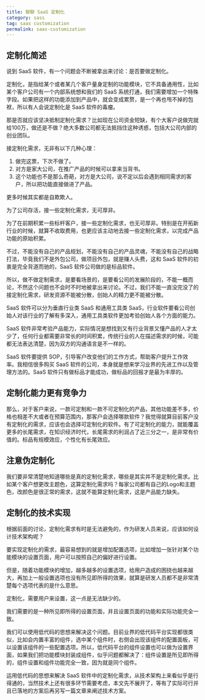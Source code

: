 ```yaml
---
title: 聊聊 SaaS 定制化
category: sass
tag: saas customization
permalink: saas-customization
---
```


## 定制化简述

说到 SaaS 软件，有一个问题会不断被拿出来讨论：是否要做定制化。

定制化，是指给某个或者某几个客户量身定制的功能模块，它不具备通用性，比如某个客户公司有一个内部系统想和我们的 SaaS 系统打通，我们需要增加一个特殊字段。如果把这样的功能添加到产品中，就会变成累赘，是一个再也甩不掉的包袱，所以有人会说定制化是 SaaS 软件的毒瘤。

那是否就应该坚决抵制定制化需求？比如现在公司资金短缺，有个大客户说做完就给100万，做还是不做？绝大多数公司都无法抵挡住这种诱惑，包括大公司内部的创业团队。

接定制化需求，无非有以下几种心理：

1. 做完这票，下次不做了。
2. 对方是家大公司，在推广产品的时候可以拿来当背书。
3. 这个功能也不是那么奇葩，对方是大公司，说不定以后会遇到相同需求的客户，所以把功能直接做进了产品。

更多时候其实都是自欺欺人。

为了公司存活，接一些定制化需求，无可厚非。

为了在前期积累一些标杆客户，接一些定制化需求，也无可厚非。特别是在开拓新行业的时候，就算不收取费用，也更应该主动地去接一些定制化需求，以完成产品功能的原始积累。

不过，不能没有自己的产品规划，不能没有自己的产品灵魂，不能没有自己的战略打法，毕竟我们不是外包公司，做项目外包，就是赚人头费，这和 SaaS 软件的初衷是完全背道而驰的，SaaS 软件公司做的是标品软件。

所以，做不做定制需求，是要看场景的，是要看公司的发展阶段的，不能一概而论，不然这个问题也不会时不时地被拿出来讨论。不过，我们不能一直没完没了的接定制化需求，研发资源不能被分散，创始人的精力更不能被分散。

SaaS 软件可以分为垂直行业类 SaaS 和通用工具类 SaaS，行业软件要看公司创始人对该行业的了解有多深入，通用工具类软件更加考验创始人各个方面的能力。

SaaS 软件非常考验产品能力，实际情况是想找到又有行业背景又懂产品的人才太少了，任何行业都需要非常长的时间积累，传统行业的人在描述需求的时候，可能都无法表达清楚，因为双方的沟通语言是不一样的。

SaaS 软件要提供 SOP，引导客户改变他们的工作方式，帮助客户提升工作效率。我相信很多购买 SaaS 软件的公司，本身就是想来学习业界的先进工作以及管理方法的。SaaS 软件只有做标品才能成功，做标品的回报才是最为丰厚的。


## 定制化能力更有竞争力
那么，对于客户来说，一款可定制和一款不可定制化的产品，其他功能差不多，价格也相差不大或者在预算范围内，那客户会选择哪款软件？我觉得就算目前客户没有定制化的需求，应该也会选择可定制化的软件。有了可定制化的能力，就能覆盖更多的长尾需求，在知识经济时代，长尾需求的利润占了近三分之一，是非常有价值的。标品有规模效应，个性化有长尾效应。


## 注意伪定制化
我们要非常清楚地知道哪些是真的定制化需求，哪些是其实并不是定制化需求。比如某个客户想更改主题色，这算定制化需求吗？每家公司都有自己的Logo和主题色，改颜色是很正常的需求，这就不能算定制化需求，这是产品能力缺失。


## 定制化的技术实现
根据前面的讨论，定制化需求有时是无法避免的，作为研发人员来说，应该如何设计技术架构呢？

要实现定制化的需求，最容易想到的就是增加配置选项，比如增加一张针对某个功能模块的设置页面，用户可以按照自己的偏好进行设置。

但是，随着功能模块的增加，越多越多的设置选项，给用户造成的困挠也越来越大，再加上一般设置选项也没有所见即所得的效果，就算是研发人员都不是非常清楚每个选项代表的是什么意思。

定制化，需要用户来设置，这一点是无法缺少的。

我们需要的是一种所见即所得的设置页面，并且设置页面的功能和实际功能完全一致。

我们可以使用低代码的思想来解决这个问题。目前业界的低代码平台实现都很类似，比如会内置丰富的组件，选中某个组件时，右侧会出现该组件的配置面板，可以设置该组件的一些配置选项。所以，低代码平台的组件设置也可以做为设置界面，如果我们把功能模块封装成组件，似乎问题都解决了：组件设置是所见即所得的，组件设置和组件功能完全一致，因为就是同个组件。

运用低代码的思想来解决 SaaS 软件中的定制化需求，从技术架构上来看似乎是行得通的，当然技术上还有很多环节需要考虑，本文先不展开了，等有了实际可行并且已落地的方案后再另写一篇文章来阐述技术方案。
